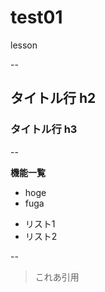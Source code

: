 # test01
lesson

--

## タイトル行 h2
### タイトル行 h3

--

**機能一覧**
* hoge
* fuga

- リスト1
- リスト2

--

> これあ引用
